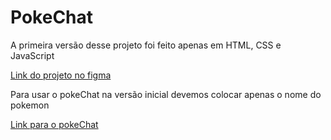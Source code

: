 # PokeChat

<div>
  <p>A primeira versão desse projeto foi feito apenas em HTML, CSS e JavaScript</p>
  <p><a href="https://www.figma.com/file/prSgrNHiNvKKRZdH70HGcL/pokeChat?type=design&mode=design&t=cM2XQ24XQUpRjQ5r-1">Link do projeto no figma</a></p>
  <p>Para usar o pokeChat na versão inicial devemos colocar apenas o nome do pokemon</p>
    <p><a href="https://nessalive.github.io/PokeChat/">Link para o pokeChat</a></p>
</div>
